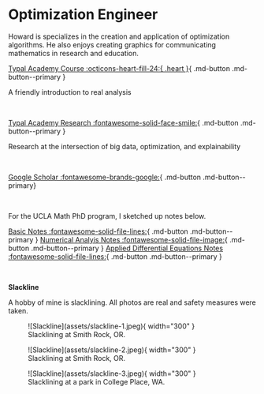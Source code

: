 # Optimization Engineer

Howard is specializes in the creation and application of optimization algorithms. He also enjoys creating graphics for communicating mathematics in research and education.

[Typal Academy Course :octicons-heart-fill-24:{ .heart }](https://typal.academy){ .md-button .md-button--primary }

A friendly introduction to real analysis

<br>

[Typal Academy Research :fontawesome-solid-face-smile:](https://research.typal.llc){ .md-button .md-button--primary }

Research at the intersection of big data, optimization, and explainability

<br>

[Google Scholar :fontawesome-brands-google:](https://scholar.google.com/citations?user=blvaFx4AAAAJ){ .md-button .md-button--primary}

<br>

For the UCLA Math PhD program, I sketched up notes below.

[Basic Notes :fontawesome-solid-file-lines:](assets/basic-notes.pdf){ .md-button .md-button--primary }
[Numerical Analyis Notes :fontawesome-solid-file-image:](assets/num-anal-notes.pdf){ .md-button .md-button--primary }
[Applied Differential Equations Notes :fontawesome-solid-file-lines:](assets/ade-notes.pdf){ .md-button .md-button--primary } 

<br>

**Slackline**

A hobby of mine is slacklining. All photos are real and safety measures were taken.

<figure markdown>
  ![Slackline](assets/slackline-1.jpeg){ width="300" }
  <figcaption>Slacklining at Smith Rock, OR.</figcaption>
</figure>

<figure markdown>
  ![Slackline](assets/slackline-2.jpeg){ width="300" }
  <figcaption>Slacklining at Smith Rock, OR.</figcaption>
</figure>

<figure markdown>
  ![Slackline](assets/slackline-3.jpeg){ width="300" }
  <figcaption>Slacklining at a park in College Place, WA.</figcaption>
</figure>
